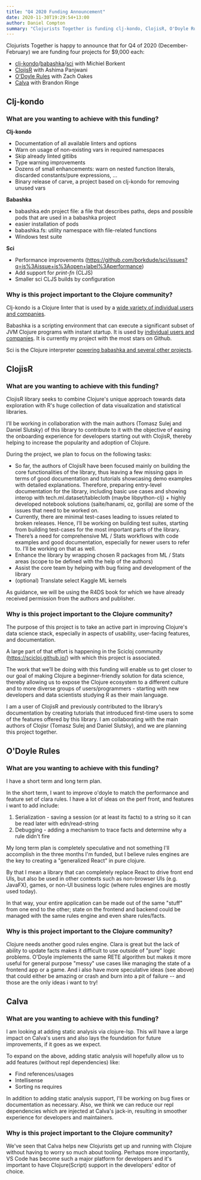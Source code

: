 ```yaml
---
title: "Q4 2020 Funding Announcement"
date: 2020-11-30T19:29:54+13:00
author: Daniel Compton
summary: "Clojurists Together is funding clj-kondo, ClojisR, O'Doyle Rules, and Calva $9,000 each."
---
```


Clojurists Together is happy to announce that for Q4 of 2020 (December-February) we are funding four projects for $9,000 each:

- [clj-kondo](https://github.com/borkdude/clj-kondo)/[babashka](https://github.com/borkdude/babashka)/[sci](https://github.com/borkdude/sci) with Michiel Borkent
- [ClojisR](https://github.com/scicloj/clojisr) with Ashima Panjwani
- [O'Doyle Rules](https://github.com/oakes/odoyle-rules) with Zach Oakes
- [Calva](https://github.com/BetterThanTomorrow/calva) with Brandon Ringe


## Clj-kondo

### What are you wanting to achieve with this funding?

**Clj-kondo**

- Documentation of all available linters and options
- Warn on usage of non-existing vars in required namespaces
- Skip already linted gitlibs
- Type warning improvements
- Dozens of small enhancements: warn on nested function literals, discarded constants/pure expressions, ...
- Binary release of carve, a project based on clj-kondo for removing unused vars

**Babashka**

- babashka.edn project file: a file that describes paths, deps and possible pods that are used in a babashka project
- easier installation of pods
- babashka.fs: utility namespace with file-related functions
- Windows test suite

**Sci**

- Performance improvements (https://github.com/borkdude/sci/issues?q=is%3Aissue+is%3Aopen+label%3Aperformance)
- Add support for *print-fn* (CLJS)
- Smaller sci CLJS builds by configuration

### Why is this project important to the Clojure community?

Clj-kondo is a Clojure linter that is used by a [wide variety of individual users
and companies](https://github.com/borkdude/clj-kondo/blob/master/doc/companies.md).

Babashka is a scripting environment that can execute a significant subset of JVM
Clojure programs with instant startup. It is used by [individual users and
companies](https://github.com/borkdude/babashka/issues/254). It is currently my
project with the most stars on Github.

Sci is the Clojure interpreter [powering babashka and several other projects](https://github.com/borkdude/sci#projects-using-sci).


## ClojisR

### What are you wanting to achieve with this funding?

ClojisR library seeks to combine Clojure's unique approach towards data exploration with R's huge collection of data visualization and statistical libraries.

I’ll be working in collaboration with the main authors (Tomasz Sulej and Daniel Slutsky) of this library to contribute to it with the objective of easing the onboarding experience for developers starting out with ClojisR, thereby helping to increase the popularity and adoption of Clojure.

During the project, we plan to focus on the following tasks:

- So far, the authors of ClojisR have been focused mainly on building the core functionalities of the library, thus leaving a few missing gaps in terms of good documentation and tutorials showcasing demo examples with detailed explanations. Therefore, preparing entry-level documentation for the library, including basic use cases and showing interop with tech.ml.dataset/tablecloth (maybe libpython-clj) + highly developed notebook solutions (saite/hanami, oz, gorilla) are some of the issues that need to be worked on.
- Currently, there are minimal test-cases leading to issues related to broken releases. Hence, I’ll be working on building test suites, starting from building test-cases for the most important parts of the library.
- There’s a need for comprehensive ML / Stats workflows with code examples and good documentation, especially for newer users to refer to. I’ll be working on that as well.
- Enhance the library by wrapping chosen R packages from ML / Stats areas (scope to be defined with the help of the authors)
- Assist the core team by helping with bug fixing and development of the library
- (optional) Translate select Kaggle ML kernels

As guidance, we will be using the R4DS book for which we have already received permission from the authors and publisher.

### Why is this project important to the Clojure community?

The purpose of this project is to take an active part in improving Clojure's data science stack, especially in aspects of usability, user-facing features, and documentation.

A large part of that effort is happening in the Scicloj community (https://scicloj.github.io/) with which this project is associated.

The work that we’ll be doing with this funding will enable us to get closer to our goal of making Clojure a beginner-friendly solution for data science, thereby allowing us to expose the Clojure ecosystem to a different culture and to more diverse groups of users/programmers - starting with new developers and data scientists studying R as their main language.

I am a user of ClojisR and previously contributed to the library’s documentation by creating tutorials that introduced first-time users to some of the features offered by this library. I am collaborating with the main authors of Clojisr (Tomasz Sulej and Daniel Slutsky), and we are planning this project together.



## O'Doyle Rules

### What are you wanting to achieve with this funding?

I have a short term and long term plan.

In the short term, I want to improve o'doyle to match the performance and feature set of clara rules. I have a lot of ideas on the perf front, and features i want to add include:

1. Serialization - saving a session (or at least its facts) to a string so it can be read later with edn/read-string
2. Debugging - adding a mechanism to trace facts and determine why a rule didn't fire

My long term plan is completely speculative and not something I'll accomplish in the three months I'm funded, but I believe rules engines are the key to creating a "generalized React" in pure clojure.

By that I mean a library that can completely replace React to drive front end UIs, but also be used in other contexts such as non-browser UIs (e.g. JavaFX), games, or non-UI business logic (where rules engines are mostly used today).

In that way, your entire application can be made out of the same "stuff" from one end to the other; state on the frontend and backend could be managed with the same rules engine and even share rules/facts.

### Why is this project important to the Clojure community?

Clojure needs another good rules engine. Clara is great but the lack of ability to update facts makes it difficult to use outside of "pure" logic problems. O'Doyle implements the same RETE algorithm but makes it more useful for general purpose "messy" use cases like managing the state of a frontend app or a game. And i also have more speculative ideas (see above) that could either be amazing or crash and burn into a pit of failure -- and those are the only ideas i want to try!



## Calva

### What are you wanting to achieve with this funding?

I am looking at adding static analysis via clojure-lsp. This will have a large impact on Calva's users and also lays the foundation for future improvements, if it goes as we expect.

To expand on the above, adding static analysis will hopefully allow us to add features (without repl dependencies) like:

- Find references/usages
- Intellisense
- Sorting ns requires

In addition to adding static analysis support, I'll be working on bug fixes or documentation as necessary. Also, we think we can reduce our repl dependencies which are injected at Calva's jack-in, resulting in smoother experience for developers and maintainers.

### Why is this project important to the Clojure community?

We've seen that Calva helps new Clojurists get up and running with Clojure without having to worry so much about tooling. Perhaps more importantly, VS Code has become such a major platform for developers and it's important to have Clojure(Script) support in the developers' editor of choice.
